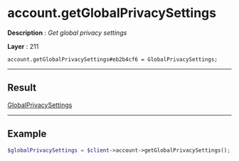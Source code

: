 # account.getGlobalPrivacySettings

**Description** : *Get global privacy settings*

**Layer** : 211

```tl
account.getGlobalPrivacySettings#eb2b4cf6 = GlobalPrivacySettings;
```

---

## Result

[GlobalPrivacySettings](type/GlobalPrivacySettings)

---

## Example

```php
$globalPrivacySettings = $client->account->getGlobalPrivacySettings();
```